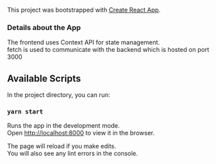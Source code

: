 This project was bootstrapped with [Create React App](https://github.com/facebook/create-react-app).

### Details about the App

The frontend uses Context API for state management.<br />
fetch is used to communicate with the backend which is hosted on port 3000<br />


## Available Scripts

In the project directory, you can run:

### `yarn start`

Runs the app in the development mode.<br />
Open [http://localhost:8000](http://localhost:8000) to view it in the browser.

The page will reload if you make edits.<br />
You will also see any lint errors in the console.

